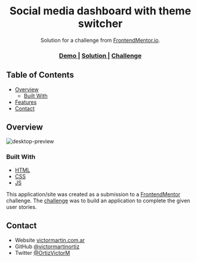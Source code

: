 <!-- Please update value in the {}  -->

<h1 align="center">Social media dashboard with theme switcher</h1>

<div align="center">
   Solution for a challenge from  <a href="https://www.frontendmentor.io/" target="_blank">FrontendMentor.io</a>.
</div>

<div align="center">
  <h3>
    <a href="https://social-media-dashboard-amber.vercel.app/">
      Demo
    </a>
    <span> | </span>
    <a href="https://{your-url-to-the-solution}">
      Solution
    </a>
    <span> | </span>
    <a href="https://www.frontendmentor.io/challenges/social-media-dashboard-with-theme-switcher-6oY8ozp_H">
      Challenge
    </a>
  </h3>
</div>

<!-- TABLE OF CONTENTS -->

## Table of Contents

- [Overview](#overview)
  - [Built With](#built-with)
- [Features](#features)
- [Contact](#contact)

<!-- OVERVIEW -->

## Overview

![desktop-preview](https://user-images.githubusercontent.com/15972296/93403358-ac9f7600-f85d-11ea-9cc9-30c6db84bf2d.png)

### Built With

<!-- This section should list any major frameworks that you built your project using. Here are a few examples.-->

- [HTML](https://html.spec.whatwg.org/)
- [CSS](https://www.w3.org/Style/CSS/)
- [JS](https://developer.mozilla.org/en-US/docs/Web/JavaScript)

This application/site was created as a submission to a [FrontendMentor](https://www.frontendmentor.io/challenges) challenge. The [challenge](https://www.frontendmentor.io/challenges/social-media-dashboard-with-theme-switcher-6oY8ozp_H) was to build an application to complete the given user stories.


## Contact

- Website [victormartin.com.ar](https://www.victormartin.com.ar)
- GitHub [@victormartinortiz](https://github.com/victormartinortiz)
- Twitter [@OrtizVictorM](https://twitter.com/OrtizVictorM)
